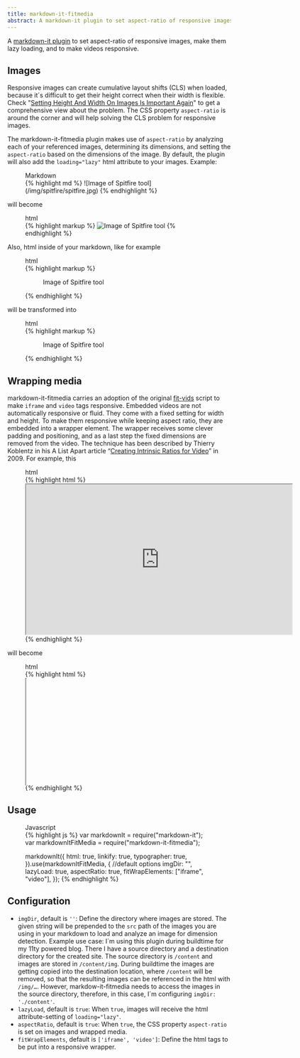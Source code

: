 ```yaml
---
title: markdown-it-fitmedia
abstract: A markdown-it plugin to set aspect-ratio of responsive images, make them lazy loading, and to make videos responsive.
---
```


A [markdown-it plugin](https://www.npmjs.com/package/markdown-it-fitmedia) to set aspect-ratio of responsive images, make them lazy loading, and to make videos responsive.

## Images

Responsive images can create cumulative layout shifts (CLS) when loaded, because it´s difficult to get their height correct when their width is flexible. Check "[Setting Height And Width On Images Is Important Again](https://www.smashingmagazine.com/2020/03/setting-height-width-images-important-again/)" to get a comprehensive view about the problem. The CSS property `aspect-ratio` is around the corner and will help solving the CLS problem for responsive images.

The markdown-it-fitmedia plugin makes use of `aspect-ratio` by analyzing each of your referenced images, determining its dimensions, and setting the `aspect-ratio` based on the dimensions of the image. By default, the plugin will also add the `loading="lazy"` html attribute to your images. Example:

<figure class="breakout-r">
<figcaption>Markdown</figcaption>
{% highlight md %}
![Image of Spitfire tool](/img/spitfire/spitfire.jpg)
{% endhighlight %}
</figure>

will become

<figure class="breakout-r">
<figcaption>html</figcaption>
{% highlight markup %}
<img alt="Image of Spitfire tool" src="/img/spitfire/spitfire.jpg" loading="lazy" style="aspect-ratio:750/388;">
{% endhighlight %}
</figure>

Also, html inside of your markdown, like for example

<figure class="breakout-r">
<figcaption>html</figcaption>
{% highlight markup %}
<figure>
<img alt="" src="/img/spitfire/spitfire.jpg" >
<figcaption>Image of Spitfire tool</figcaption>
</figure>
{% endhighlight %}
</figure>

will be transformed into

<figure class="breakout-r">
<figcaption>html</figcaption>
{% highlight markup %}
<figure>
<img alt="" src="/img/spitfire/spitfire.jpg" loading="lazy" style="aspect-ratio:750/388;">
<figcaption>Image of Spitfire tool</figcaption>
</figure>
{% endhighlight %}
</figure>

## Wrapping media

markdown-it-fitmedia carries an adoption of the original [fit-vids](http://fitvidsjs.com) script to make `iframe` and `video` tags responsive. Embedded videos are not automatically responsive or fluid. They come with a fixed setting for width and height. To make them responsive while keeping aspect ratio, they are embedded into a wrapper element. The wrapper receives some clever padding and positioning, and as a last step the fixed dimensions are removed from the video. The technique has been described by Thierry Koblentz in his A List Apart article “[Creating Intrinsic Ratios for Video](https://alistapart.com/article/creating-intrinsic-ratios-for-video/)” in 2009. For example, this

<figure class="breakout-r">
<figcaption>html</figcaption>
{% highlight html %}
<iframe src="https://player.vimeo.com/video/304626830" width="600" height="338"></iframe>
{% endhighlight %}
</figure>

will become

<figure class="breakout-r">
<figcaption>html</figcaption>
{% highlight html %}
<div class="fit-media" style="position:relative; height:0; padding-bottom:56.333333333333336%;aspect-ratio:600/338;">
<iframe src="https://player.vimeo.com/video/304626830"  style="position:absolute; top:0; left:0; width:100%; height:100%;"></iframe>
</div>
{% endhighlight %}
</figure>

## Usage

<figure class="breakout-r">
<figcaption>Javascript</figcaption>
{% highlight js %}
var markdownIt = require("markdown-it");
var markdownItFitMedia = require("markdown-it-fitmedia");

markdownIt({
  html: true,
  linkify: true,
  typographer: true,
}).use(markdownItFitMedia, {
  //default options
  imgDir: "",
  lazyLoad: true,
  aspectRatio: true,
  fitWrapElements: ["iframe", "video"],
});
{% endhighlight %}
</figure>

## Configuration

- `imgDir`, default is `''`: Define the directory where images are stored. The given string will be prepended to the `src` path of the images you are using in your markdown to load and analyze an image for dimension detection. Example use case: I´m using this plugin during buildtime for my 11ty powered blog. There I have a source directory and a destination directory for the created site. The source directory is `/content` and images are stored in `/content/img`. During buildtime the images are getting copied into the destination location, where `/content` will be removed, so that the resulting images can be referenced in the html with `/img/…`. However, markdow-it-fitmedia needs to access the images in the source directory, therefore, in this case, I´m configuring `imgDir: './content'`.
- `lazyLoad`, default is `true`: When `true`, images will receive the html attribute-setting of `loading="lazy"`.
- `aspectRatio`, default is `true`: When `true`, the CSS property `aspect-ratio` is set on images and wrapped media.
- `fitWrapElements`, default is `['iframe', 'video']`: Define the html tags to be put into a responsive wrapper.
